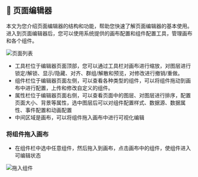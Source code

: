 ## 🎨 页面编辑器
本文为您介绍页面编辑器的结构和功能，帮助您快速了解页面编辑器的基本使用。进入到页面编辑器后，您可以使用系统提供的画布配置和组件配置工具，管理画布和各个组件。

![页面列表](/assets/editor.jpg)

- 工具栏位于编辑器页面顶部，您可以通过工具栏对画布进行缩放，对图层进行锁定/解锁、显示/隐藏、对齐、群组/解散和预览，对修改进行撤销/重做。
- 组件栏位于编辑器页面左侧，可以查看各种类型的组件，可以将组件拖动到画布中进行配置，上传和修改自定义的组件。
- 属性栏位于编辑器页面右侧，可以查看页面中的图层、对图层进行排序，配置页面大小、背景等属性，选中图层后可以对组件配置样式、数据源、数据属性、事件配置和动画配置
- 中间区域是画布，可以将组件拖入画布中进行可视化编辑

### 将组件拖入画布
- 在组件栏中选中任意组件，然后拖入到画布，点击画布中的组件，使组件进入可编辑状态

![拖入组件](/assets/drag.jpg)